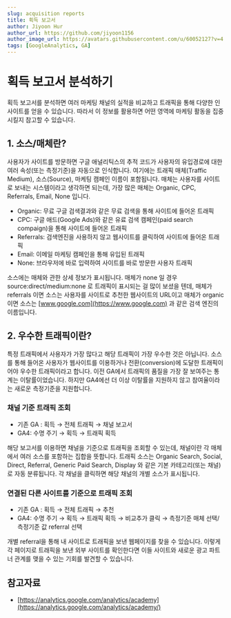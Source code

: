 ```yaml
---
slug: acquisition reports
title: 획득 보고서
author: Jiyoon Hur
author_url: https://github.com/jiyoon1156
author_image_url: https://avatars.githubusercontent.com/u/60052127?v=4
tags: [GoogleAnalytics, GA]
---
```


# 획득 보고서 분석하기

획득 보고서를 분석하면 여러 마케팅 채널의 실적을 비교하고 트래픽을 통해 다양한 인사이트를 얻을 수 있습니다. 따라서 이 정보를 활용하면 어떤 영역에 마케팅 활동을 집중시킬지 참고할 수 있습니다.

## 1. 소스/매체란?

사용자가 사이트를 방문하면 구글 애널리틱스의 추적 코드가 사용자의 유입경로에 대한 여러 속성(또는 측정기준)을 자동으로 인식합니다. 여기에는 트래픽 매체(Traffic Medium), 소스(Source), 마케팅 캠페인 이름이 포함됩니다. 매체는 사용자를 사이트로 보내는 시스템이라고 생각하면 되는데, 가장 많은 매체는 Organic, CPC, Referrals, Email, None 입니다.

- Organic: 무료 구글 검색결과와 같은 무료 검색을 통해 사이트에 들어온 트래픽
- CPC: 구글 애드(Google Ads)와 같은 유료 검색 캠페인(paid search compaign)을 통해 사이트에 들어온 트래픽
- Referrals: 검색엔진을 사용하지 않고 웹사이트를 클릭하여 사이트에 들어온 트래픽
- Email: 이메일 마케팅 캠페인을 통해 유입된 트래픽
- None: 브라우저에 바로 입력하여 사이트를 바로 방문한 사용자 트래픽

소스에는 매체와 관한 상세 정보가 표시됩니다. 매체가 none 일 경우 source:direct/medium:none 로 트래픽이 표시되는 걸 많이 보셨을 텐데, 매체가 referrals 이면 소스는 사용자를 사이트로 추천한 웹사이트의 URL이고 매체가 organic 이면 소스는 [www.google.com](https://www.google.com) 과 같은 검색 엔진의 이름입니다.

## 2. 우수한 트래픽이란?

특정 트래픽에서 사용자가 가장 많다고 해당 트래픽이 가장 우수한 것은 아닙니다. 소스를 통해 들어온 사용자가 웹사이트를 이용하거나 전환(conversion)에 도달한 트래픽이어야 우수한 트래픽이라고 합니다. 이전 GA에서 트래픽의 품질을 가장 잘 보여주는 통계는 이탈률이었습니다. 하지만 GA4에선 더 이상 이탈률을 지원하지 않고 참여율이라는 새로운 측정기준을 지원합니다.

### 채널 기준 트래픽 조회

- 기존 GA : 획득 → 전체 트래픽 → 채널 보고서
- GA4: 수명 주기 → 획득 → 트래픽 획득

해당 보고서를 이용하면 채널을 기준으로 트래픽을 조회할 수 있는데, 채널이란 각 매체에서 여러 소스를 포함하는 집합을 뜻합니다. 트래픽 소스는 Organic Search, Social, Direct, Referral, Generic Paid Search, Display 와 같은 기본 카테고리(또는 채널)로 자동 분류됩니다. 각 채널을 클릭하면 해당 채널의 개별 소스가 표시됩니다.



### 연결된 다른 사이트를 기준으로 트래픽 조회

- 기존 GA : 획득 → 전체 트래픽 → 추천
- GA4: 수명 주기 → 획득 → 트래픽 획득 → 비교추가 클릭 → 측정기준 매체 선택/측정기준 값 referral 선택

개별 referral을 통해 내 사이트로 트래픽을 보낸 웹페이지를 찾을 수 있습니다. 이렇게 각 페이지로 트래픽을 보낸 외부 사이트를 확인한다면 이들 사이트와 새로운 광고 파트너 관계를 맺을 수 있는 기회를 발견할 수 있습니다.

## 참고자료

- [https://analytics.google.com/analytics/academy](https://analytics.google.com/analytics/academy/)
